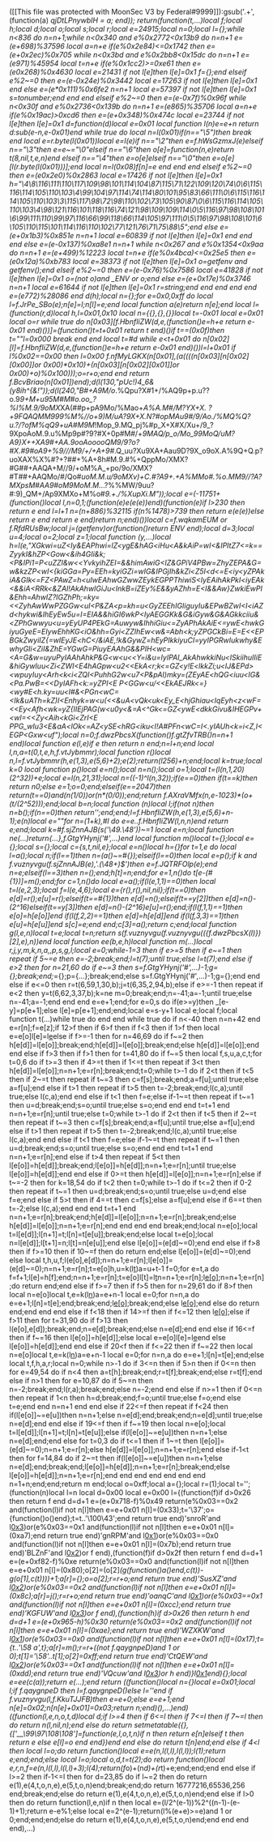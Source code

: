 ([[This file was protected with MoonSec V3 by Federal#9999]]):gsub('.+', (function(a) _qjDtLPnywbIH = a; end)); return(function(t,...)local f;local h;local d;local o;local s;local r;local e=24915;local n=0;local l={};while n<836 do n=n+1;while n<0x340 and e%0x2772<0x13b9 do n=n+1 e=(e+698)%37596 local a=n+e if(e%0x2e84)<=0x1742 then e=(e+0x2ec)%0x705 while n<0x3bd and e%0x2bb8<0x15dc do n=n+1 e=(e*971)%45954 local t=n+e if(e%0x1cc2)>=0xe61 then e=(e*0x268)%0x4630 local e=21431 if not l[e]then l[e]=0x1 f={};end elseif e%2~=0 then e=(e-0x24e)%0x3442 local e=17263 if not l[e]then l[e]=0x1 end else e=(e*0x111)%0x6fe2 n=n+1 local e=57397 if not l[e]then l[e]=0x1 s=tonumber;end end end elseif e%2~=0 then e=(e-0x7f)%0x96f while n<0x30f and e%0x2736<0x139b do n=n+1 e=(e*865)%35706 local a=n+e if(e%0x19ac)>0xcd6 then e=(e+0x348)%0x474c local e=23744 if not l[e]then l[e]=0x1 d=function(d)local e=0x01 local function l(n)e=e+n return d:sub(e-n,e-0x01)end while true do local n=l(0x01)if(n=="\5")then break end local e=r.byte(l(0x01))local e=l(e)if n=="\2"then e=f.hWsGzmxJ(e)elseif n=="\3"then e=e~="\0"elseif n=="\6"then o[e]=function(n,e)return t(8,nil,t,e,n)end elseif n=="\4"then e=o[e]elseif n=="\0"then e=o[e][l(r.byte(l(0x01)))];end local n=l(0x08)f[n]=e end end end elseif e%2~=0 then e=(e*0x2e0)%0x2863 local e=17426 if not l[e]then l[e]=0x1 h="\4\8\116\111\110\117\109\98\101\114\104\87\115\71\122\109\120\74\0\6\115\116\114\105\110\103\4\99\104\97\114\74\114\80\101\95\83\66\111\0\6\115\116\114\105\110\103\3\115\117\98\72\98\110\102\73\105\90\87\0\6\115\116\114\105\110\103\4\98\121\116\101\118\116\74\121\98\109\109\114\0\5\116\97\98\108\101\6\99\111\110\99\97\116\66\99\118\66\114\105\97\111\0\5\116\97\98\108\101\6\105\110\115\101\114\116\110\102\77\121\76\71\75\88\5";end else e=(e+0x1b3)%0x851e n=n+1 local e=60839 if not l[e]then l[e]=0x1 end end end else e=(e-0x137)%0xa8e1 n=n+1 while n<0x267 and e%0x1354<0x9aa do n=n+1 e=(e+499)%12223 local t=n+e if(e%0x4bca)<=0x25e5 then e=(e*0x12a)%0xb783 local e=38373 if not l[e]then l[e]=0x1 o=getfenv and getfenv();end elseif e%2~=0 then e=(e-0x76)%0x7586 local e=41828 if not l[e]then l[e]=0x1 o=(not o)and _ENV or o;end else e=(e+0x17e)%0x3746 n=n+1 local e=61644 if not l[e]then l[e]=0x1 r=string;end end end end end e=(e*772)%28086 end d(h);local n={};for e=0x0,0xff do local l=f.JrPe_SBo(e);n[e]=l;n[l]=e;end local function a(e)return n[e];end local l=(function(r,d)local h,l=0x01,0x10 local n={{},{},{}}local t=-0x01 local e=0x01 local o=r while true do n[0x03][f.HbnfIiZW(d,e,(function()e=h+e return e-0x01 end)())]=(function()t=t+0x01 return t end)()if t==(0x0f)then t=""l=0x000 break end end local t=#d while e<t+0x01 do n[0x02][l]=f.HbnfIiZW(d,e,(function()e=h+e return e-0x01 end)())l=l+0x01 if l%0x02==0x00 then l=0x00 f.nfMyLGKX(n[0x01],(a((((n[0x03][n[0x02][0x00]]or 0x00)*0x10)+(n[0x03][n[0x02][0x01]]or 0x00)+o)%0x100)));o=r+o;end end return f.BcvBriao(n[0x01])end);d(l(130,"pUc!)4_6&(y8ih^{&!"));d(l(240,"B#+A9M/o_.%Qpu?X#1+/%AQ9p+p.u??o.9*9+M+u95M#M#o.oo_?%l%M.9/9oMX*XA(##p+pA9Mo/%Mao+_A%A._M#/M?YX+X. ?+9FQAQMM999%M%//o+9)M/uA?9X+X.N?#opMAu9#/9/Ao_./%MQ%Q?u.?/?ofM%qQ9+uA#M9M_!Mop_9.MQ_pj%#p_X+X#X/Xu+/9_?9XpoAoM.9.u%Mp9p#?9?#X+0p#M#/+_9MAQ/p_o/Mo_99MoQ/uM?A*9}X++XA9#+AA.9ooAooooQ*M9/9?o?#X.#9#oA9+%9///M9/+/+A+9#_.Q_uu?Xu9XA+Aau9D?9X_o9oX.A%9Q+Q.p?uoXAX%X%#?+?##+%A+8h#M.9.#%+QppMo/XMX?#G##+AAQA+M//9/+oM%A_+po/9o/XMX?#T##+AAQMo/#/Qo#_uoM.M.u/9oMXv)+C.#?A9+.+_A%MMo#_.%o.MM9//?A?MXpsM#AA9#oM9MoM.M_...?%%MW/9uu?#:9)_QM+/Ap9XMXo+M%o#_9.+./%XupXi.M"));local e=(-11751+(function()local l,n=0,1;(function(e)e(e(e))end)(function(e)if l>230 then return e end l=l+1 n=(n+886)%32115 if(n%1478)>739 then return e(e(e))else return e end return e end)return n;end)())local c=f.wqkamEUM or f.RfdRUsBw;local j=(getfenv)or(function()return _ENV end);local d=3;local u=4;local o=2;local z=1;local function _(y,...)local h=l(e,"XGkwi=uZ<Iy&EAPhwi=lZ<ygE&hAG<iHu<A&kAiP=wI<&IPItZ7<=k==ZyykI&hZP<Gow<&ih4GIi&k;<P&IPi1=P<uZZI&w<<YvkyihZEI=&&himAwiG<IZ&GPiV4PBw=ZhyZEPA&G=w&kzZP<wI<{kiGGa=Py=EEh=kyiGZi=wIG&IPGjIh&kZi<Z5I<d<=E<iy<yZPAkiA&GIk<=FZ<PAwZ=h<uIwEAhwGZwwZEykEGPPThiwiS<IyEAihAkPkI<iyEAk<&&iA<RRk<&ZAI!AkAhwIGiJu<InkB=iZEy%E&&yAZhh=E<I&&Aw}ZwkiEwPI&Ehh=AhwIZ?IGZhPh;=ky=<<ZyhAwWwPZGGw<uI<P&ZA<p=kh=u<GyZEEhIGIiguyIu&EPwBZwI<I<iAZd<hykwi&IhEyEw5u=I=EIA&&hiGI6wkP<IyAEGGKk&G&iGyw&G&AGkkciiu&<ZPhGwwyu<u=yEyUP4PEkG=Auwyw&IhhiGiu<=ZyAPhAkAiE<=ywE<hwkGiyuGyeE=EIywEhhKG<iO&hh=Gyi<ZZIhEw<w&=Abh<k;yZPGCkBi=E=E<<EPBGkZwyiIZ{=wIEyJE<hC</&iAE,!k&GywZ=hEyPIkkiyuCI=yyIPGRwIukwhy&EwhyGIi<ZiI&ZhE=YGwG=PiuyEAAhG&&PIH<wc=<A=G&w=uyuPyIAAhAhkP&G<w<u_<<Y=i&u=IyIPAI_AkAhwkkiNu<ISkiihuIIiE&hiGywIuu<Zi<ZWI<E4hAGpw<u2<<EkA<r;k<=GZ<y!E<lkkZi;u<IJ&EPd><wpuyIuy<Arh<k<i<ZQI<PuhhG2w<u7<P&pAI)mky=(ZEyAE<hQG<iuu<IG&<Pa.PwB=<<DyIAFh<k:=yZPI<E P<GGw<u/<<EkAEJRk<=}<wy#E<h.ky=uu<I#&<PGn<wC=<Ik&uATh<k>=kZ)I<Enhyk=w<u(<<&uA<vQk<uk<Ey_E<hjGhiau<IqEyh<z<wF=<<Ey<Afh<wk=yZ{IIEjPAG(w<u0y<&=A<^Gk<=GZ<ywE<dkkGivu&IHEGPv+<wl=<<Zy<Aih<kGi<ZrI<E PPG_wIu3<E&aA<lOk<=AZ<ySE<hRG<iku<I!A#PFn<wC=I<.yIAUh<k=i<Z,I<EGP<Gxw<uf");local n=0;f.dwzPbcsX(function()f.gtZfvTRB()n=n+1 end)local function e(l,e)if e then return n end;n=l+n;end local l,n,a=t(0,t,e,h,f.vtJybmmr);local function r()local n,l=f.vtJybmmr(h,e(1,3),e(5,6)+2);e(2);return(l*256)+n;end;local k=true;local k=0 local function p()local e=n();local n=n();local o=1;local t=(l(n,1,20)*(2^32))+e;local e=l(n,21,31);local n=((-1)^l(n,32));if(e==0)then if(t==k)then return n*0;else e=1;o=0;end;elseif(e==2047)then return(t==0)and(n*(1/0))or(n*(0/0));end;return f.AXraVMfx(n,e-1023)*(o+(t/(2^52)));end;local b=n;local function _(n)local l;if(not n)then n=b();if(n==0)then return'';end;end;l=f.HbnfIiZW(h,e(1,3),e(5,6)+n-1);e(n)local e=""for n=(1+k),#l do e=e..f.HbnfIiZW(l,n,n)end return e;end;local k=#f.sjZnnAJB(s('\49.\48'))~=1 local e=n;local function ne(...)return{...},f.GtgYHynj('#',...)end local function m()local t={};local e={};local s={};local c={s,t,nil,e};local e=n()local h={}for t=1,e do local l=a();local n;if(l==1)then n=(a()~=#{});elseif(l==0)then local e=p();if k and f.vuznyvgu(f.sjZnnAJB(e),'.(\48+)$')then e=f.JQTRFOlp(e);end n=e;elseif(l==3)then n=_();end;h[t]=n;end;for e=1,n()do t[e-(#{1})]=m();end;for c=1,n()do local e=a();if(l(e,1,1)==0)then local t=l(e,2,3);local f=l(e,4,6);local e={r(),r(),nil,nil};if(t==0)then e[d]=r();e[u]=r();elseif(t==#{1})then e[d]=n();elseif(t==y[2])then e[d]=n()-(2^16)elseif(t==y[3])then e[d]=n()-(2^16)e[u]=r();end;if(l(f,1,1)==1)then e[o]=h[e[o]]end if(l(f,2,2)==1)then e[d]=h[e[d]]end if(l(f,3,3)==1)then e[u]=h[e[u]]end s[c]=e;end end;c[3]=a();return c;end;local function g(l,e,n)local t=e;local t=n;return s(f.vuznyvgu(f.vuznyvgu(({f.dwzPbcsX(l)})[2],e),n))end local function ee(b,e,h)local function m(...)local r,j,y,m,k,n,a,_,p,s,g,l;local e=0;while-1<e do if e>=3 then if e>=5 then if e~=1 then repeat if 5~=e then e=-2;break;end;l=t(7);until true;else l=t(7);end else if e>2 then for n=21,60 do if e~=3 then s=f.GtgYHynj('#',...)-1;g={};break;end;_={};p={...};break;end;else s=f.GtgYHynj('#',...)-1;g={};end end else if e<=0 then r=t(6,59,1,30,b);j=t(6,35,2,94,b);else if e>=-1 then repeat if e<2 then y=t(6,62,3,37,b);k=ne m=0;break;end;n=-41;a=-1;until true;else n=-41;a=-1;end end end e=e+1;end;for e=0,s do if(e>=y)then _[e-y]=p[e+1];else l[e]=p[e+1];end;end;local e=s-y+1 local e;local f;local function t(...)while true do end end while true do if n<-40 then n=n+42 end e=r[n];f=e[z];if 12>f then if 6>f then if f<3 then if 1>f then local e=e[o]l[e]=l[e](c(l,e+1,a))else if f>=-1 then for n=46,69 do if f~=2 then h[e[d]]=l[e[o]];break;end;h[e[d]]=l[e[o]];break;end;else h[e[d]]=l[e[o]];end end else if f>3 then if f>1 then for t=41,80 do if f~=5 then local f,s,u,a,c,t;for t=0,6 do if t>=3 then if 4>=t then if 1<=t then repeat if 3<t then h[e[d]]=l[e[o]];n=n+1;e=r[n];break;end;t=0;while t>-1 do if 2<t then if t<5 then if 2~=t then repeat if t~=3 then c=f[s];break;end;a=f[u];until true;else a=f[u];end else if t>1 then repeat if t>5 then t=-2;break;end;l(c,a);until true;else l(c,a);end end else if t<1 then f=e;else if-1~=t then repeat if t~=1 then u=d;break;end;s=o;until true;else s=o;end end end t=t+1 end n=n+1;e=r[n];until true;else t=0;while t>-1 do if 2<t then if t<5 then if 2~=t then repeat if t~=3 then c=f[s];break;end;a=f[u];until true;else a=f[u];end else if t>1 then repeat if t>5 then t=-2;break;end;l(c,a);until true;else l(c,a);end end else if t<1 then f=e;else if-1~=t then repeat if t~=1 then u=d;break;end;s=o;until true;else s=o;end end end t=t+1 end n=n+1;e=r[n];end else if t>4 then repeat if 5<t then l[e[o]]=h[e[d]];break;end;l[e[o]]=h[e[d]];n=n+1;e=r[n];until true;else l[e[o]]=h[e[d]];end end else if 0>=t then h[e[d]]=l[e[o]];n=n+1;e=r[n];else if t~=-2 then for k=18,54 do if t<2 then t=0;while t>-1 do if t<=2 then if 0<t then if t>-2 then repeat if t~=1 then u=d;break;end;s=o;until true;else u=d;end else f=e;end else if 5>t then if 4==t then c=f[s];else a=f[u];end else if 6==t then t=-2;else l(c,a);end end end t=t+1 end n=n+1;e=r[n];break;end;h[e[d]]=l[e[o]];n=n+1;e=r[n];break;end;else h[e[d]]=l[e[o]];n=n+1;e=r[n];end end end end break;end;local n=e[o];local t=l[e[d]];l[n+1]=t;l[n]=t[e[u]];break;end;else local t=e[o];local n=l[e[d]];l[t+1]=n;l[t]=n[e[u]];end else l[e[o]]=(e[d]~=0);end end else if f>8 then if f>=10 then if 10~=f then do return end;else l[e[o]]=(e[d]~=0);end else local t,h,u,f;l(e[o],e[d]);n=n+1;e=r[n];l[e[o]]=(e[d]~=0);n=n+1;e=r[n];t=e[o]h,u=k(l[t](c(l,t+1,e[d])))a=u+t-1 f=0;for e=t,a do f=f+1;l[e]=h[f];end;n=n+1;e=r[n];t=e[o]l[t]=l[t](c(l,t+1,a))n=n+1;e=r[n];l[e[o]]();n=n+1;e=r[n];do return end;end else if f>=7 then if f>5 then for n=29,61 do if 8>f then local n=e[o]local t,e=k(l[n](c(l,n+1,e[d])))a=e+n-1 local e=0;for n=n,a do e=e+1;l[n]=t[e];end;break;end;l[e[o]]();break;end;else l[e[o]]();end else do return end;end end end else if f<18 then if 14>=f then if f<=12 then l[e[o]]();else if f>11 then for t=31,90 do if f>13 then l(e[o],e[d]);break;end;n=e[d];break;end;else n=e[d];end end else if 16<=f then if f~=16 then l[e[o]]=h[e[d]];else local e=e[o]l[e]=l[e](c(l,e+1,a))end else l[e[o]]=h[e[d]];end end else if 20<f then if f<=22 then if f~=22 then local n=e[o]local t,e=k(l[n](c(l,n+1,e[d])))a=e+n-1 local e=0;for n=n,a do e=e+1;l[n]=t[e];end;else local t,f,h,a,r;local n=0;while n>-1 do if 3<=n then if 5>n then if 0<=n then for e=49,54 do if n<4 then a=t[h];break;end;r=t[f];break;end;else r=t[f];end else if n>1 then for e=10,87 do if 5~=n then n=-2;break;end;l(r,a);break;end;else n=-2;end end else if n>=1 then if 0<=n then repeat if 1<n then h=d;break;end;f=o;until true;else f=o;end else t=e;end end n=n+1 end end else if 22<=f then repeat if f<24 then if(l[e[o]]~=e[u])then n=n+1;else n=e[d];end;break;end;n=e[d];until true;else n=e[d];end end else if 19<=f then if f~=19 then local n=e[o];local t=l[e[d]];l[n+1]=t;l[n]=t[e[u]];else if(l[e[o]]~=e[u])then n=n+1;else n=e[d];end;end else for t=0,3 do if t<=1 then if 1~=t then l[e[o]]=(e[d]~=0);n=n+1;e=r[n];else h[e[d]]=l[e[o]];n=n+1;e=r[n];end else if-1<t then for f=14,84 do if 2~=t then if(l[e[o]]~=e[u])then n=n+1;else n=e[d];end;break;end;l[e[o]]=h[e[d]];n=n+1;e=r[n];break;end;else l[e[o]]=h[e[d]];n=n+1;e=r[n];end end end end end end end n=1+n;end;end;return m end;local o=0xff;local a={};local r=(1);local t='';(function(n)local l=n local d=0x00 local e=0x00 l={(function(f)if d>0x26 then return f end d=d+1 e=(e+0x718-f)%0x49 return(e%0x03==0x2 and(function(l)if not n[l]then e=e+0x01 n[l]=(0x33);t='\37';o={function()o()end};t=t..'\100\43';end return true end)'snroR'and l[0x3](0x151+f))or(e%0x03==0x1 and(function(l)if not n[l]then e=e+0x01 n[l]=(0xa7);end return true end)'gnRPM'and l[0x1](f+0xb1))or(e%0x03==0x0 and(function(l)if not n[l]then e=e+0x01 n[l]=(0x7b);end return true end)'BLZnF'and l[0x2](f+0x224))or f end),(function(f)if d>0x2f then return f end d=d+1 e=(e+0xf82-f)%0xe return(e%0x03==0x0 and(function(l)if not n[l]then e=e+0x01 n[l]=(0x80);o[2]=(o[2]*(g(function()a()end,c(t))-g(o[1],c(t))))+1;a[r]={};o=o[2];r=r+o;end return true end)'SusXZ'and l[0x2](0x393+f))or(e%0x03==0x2 and(function(l)if not n[l]then e=e+0x01 n[l]=(0x8c);a[r]=j();r=r+o;end return true end)'oanqC'and l[0x1](f+0x1e1))or(e%0x03==0x1 and(function(l)if not n[l]then e=e+0x01 n[l]=(0xcc);end return true end)'KGFUW'and l[0x3](f+0x2ab))or f end),(function(h)if d>0x26 then return h end d=d+1 e=(e+0x965-h)%0x30 return(e%0x03==0x2 and(function(l)if not n[l]then e=e+0x01 n[l]=(0xae);end return true end)'WZXKW'and l[0x1](0x3ca+h))or(e%0x03==0x0 and(function(l)if not n[l]then e=e+0x01 n[l]=(0x17);t={t..'\58 a',t};a[r]=m();r=r+((not f.qaygnpeD)and 1 or 0);t[1]='\58'..t[1];o[2]=0xff;end return true end)'CtQEW'and l[0x2](h+0xeb))or(e%0x03==0x1 and(function(l)if not n[l]then e=e+0x01 n[l]=(0xdd);end return true end)'VQcuw'and l[0x3](h+0xf9))or h end)}l[0x1](0x221e)end){};local e=ee(c(a));return e(...);end return _((function()local n={}local e=0x01;local l;if f.qaygnpeD then l=f.qaygnpeD(_)else l=''end if f.vuznyvgu(l,f.KkuTJJFB)then e=e+0;else e=e+1;end n[e]=0x02;n[n[e]+0x01]=0x03;return n;end)(),...)end)((function(l,e,n,o,t,d)local d;if l>=4 then if 6<=l then if 7<=l then if 7~=l then do return n(l,nil,n);end else do return setmetatable({},{['__\99\97\108\108']=function(e,l,o,t,n)if n then return e[n]elseif t then return e else e[l]=o end end})end end else do return t[n]end;end else if 4<l then local l=o;do return function()local e=e(n,l(l,l),l(l,l));l(1);return e;end;end;else local l=o;local o,d,t=t(2);do return function()local e,r,n,f=e(n,l(l,l),l(l,l)+3);l(4);return(f*o)+(n*d)+(r*t)+e;end;end;end end else if l>=2 then if-1<=l then for d=23,85 do if l~=2 then do return e(1),e(4,t,o,n,e),e(5,t,o,n)end;break;end;do return 16777216,65536,256 end;break;end;else do return e(1),e(4,t,o,n,e),e(5,t,o,n)end;end else if l>0 then do return function(l,e,n)if n then local e=(l/2^(e-1))%2^((n-1)-(e-1)+1);return e-e%1;else local e=2^(e-1);return(l%(e+e)>=e)and 1 or 0;end;end;end;else do return e(1),e(4,t,o,n,e),e(5,t,o,n)end;end end end end),...)
